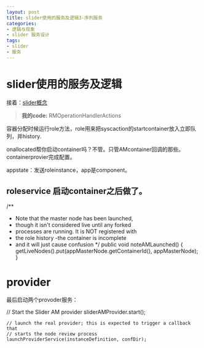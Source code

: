 ```yaml
---
layout: post
title: slider使用的服务及逻辑3-序列服务
categories:
- 逻辑与现象
- slider 服务设计
tags:
- slider
- 服务
---
```



<i class="icon-file"></i>slider使用的服务及逻辑
============

 
 接着：[slider概念](http://jayfans3.github.io/2015/03/slider_server/)

 > **我的code:**
RMOperationHandlerActions

容器分配时候运行role方法，role用来把syscaction的startcontainer放入立即队列，并history.

onallocated帮你启动container吗？不管。只管AMcontainer回调的那些。containerprovier完成配置。

appstate：发送roleinstance，app是component。


roleservice 启动container之后做了。
-----
 /**
   * Note that the master node has been launched,
   * though it isn't considered live until any forked
   * processes are running. It is NOT registered with
   * the role history -the container is incomplete
   * and it will just cause confusion
   */
  public void noteAMLaunched() {
    getLiveNodes().put(appMasterNode.getContainerId(), appMasterNode);
  }


provider
==================================

最后启动两个provoder服务：

 // Start the Slider AM provider
    sliderAMProvider.start();

    // launch the real provider; this is expected to trigger a callback that
    // starts the node review process
    launchProviderService(instanceDefinition, confDir);


